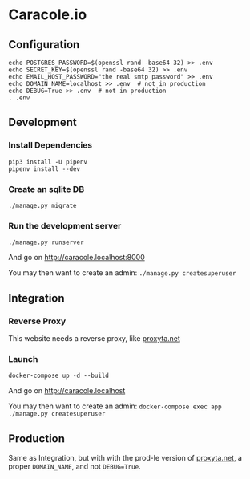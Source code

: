 # Caracole.io

## Configuration

```
echo POSTGRES_PASSWORD=$(openssl rand -base64 32) >> .env
echo SECRET_KEY=$(openssl rand -base64 32) >> .env
echo EMAIL_HOST_PASSWORD="the real smtp password" >> .env
echo DOMAIN_NAME=localhost >> .env  # not in production
echo DEBUG=True >> .env  # not in production
. .env
```

## Development

### Install Dependencies

```
pip3 install -U pipenv
pipenv install --dev
```

### Create an sqlite DB

```
./manage.py migrate
```

### Run the development server

```
./manage.py runserver
```

And go on http://caracole.localhost:8000

You may then want to create an admin: `./manage.py createsuperuser`

## Integration

### Reverse Proxy

This website needs a reverse proxy, like [proxyta.net](https://framagit.org/nim65s/proxyta.net)

### Launch

```
docker-compose up -d --build
```

And go on http://caracole.localhost

You may then want to create an admin: `docker-compose exec app ./manage.py createsuperuser`

## Production

Same as Integration, but with with the prod-le version of [proxyta.net](https://framagit.org/nim65s/proxyta.net), a
proper `DOMAIN_NAME`, and not `DEBUG=True`.
